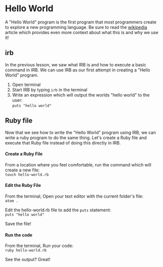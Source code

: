 # Hello World

A "Hello World" program is the first program that most programmers create to explore a new programming language. Be sure to read the [wikipedia](https://en.wikipedia.org/wiki/%22Hello,_World!%22_program) article which provides even more context about what this is and why we use it!

## irb
In the previous lesson, we saw what IRB is and how to execute a basic command in IRB. We can use IRB as our first attempt in creating a "Hello World" program.

1. Open terminal
2. Start IRB by typing `irb` in the terminal
3. Write an expression which will output the worlds "hello world" to the user:  
`puts "hello world"`

## Ruby file
Now that we see how to write the "Hello World" program using IRB, we can write a ruby program to do the same thing. Let's create a Ruby file and execute that Ruby file instead of doing this directly in IRB.

#### Create a Ruby File
From a location where you feel comfortable, run the command which will create a new file:  
`touch hello-world.rb`

#### Edit the Ruby File
From the terminal, Open your text editor with the current folder's file:  
`atom .`

Edit the hello-world.rb file to add the `puts` statement:  
`puts "hello world"`

Save the file!

#### Run the code

From the terminal, Run your code:  
`ruby hello-world.rb`

See the output? Great!
